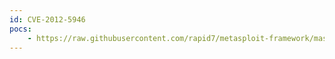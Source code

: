 ```yaml
---
id: CVE-2012-5946
pocs:
    - https://raw.githubusercontent.com/rapid7/metasploit-framework/master/modules/exploits/windows/browser/ibm_spss_c1sizer.rb
---
```

